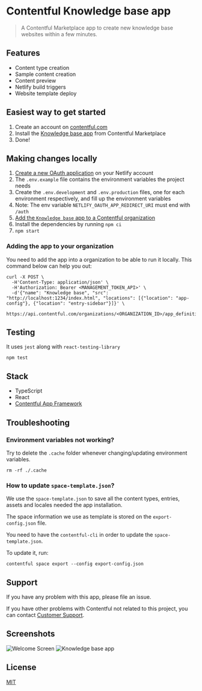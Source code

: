 # Contentful Knowledge base app

> A Contentful Marketplace app to create new knowledge base websites within a few minutes.

## Features

- Content type creation
- Sample content creation
- Content preview
- Netlify build triggers
- Website template deploy

## Easiest way to get started

1. Create an account on [contentful.com](https://www.contentful.com/get-started/)
1. Install the [Knowledge base app](https://www.contentful.com/marketplace/) from Contentful Marketplace
1. Done!

## Making changes locally

1. [Create a new OAuth application](https://app.netlify.com/user/applications#oauth-applications) on your Netlify account
1. The `.env.example` file contains the environment variables the project needs
1. Create the `.env.development` and `.env.production` files, one for each environment respectively, and fill up the environment variables
1. Note: The env variable `NETLIFY_OAUTH_APP_REDIRECT_URI` must end with `/auth`
1. [Add the `Knowledge base` app to a Contentful organization](#adding-the-app-to-your-organization)
1. Install the dependencies by running `npm ci`
1. `npm start`

### Adding the app to your organization

You need to add the app into a organization to be able to run it locally. This command below can help you out:

```curl
curl -X POST \
  -H'Content-Type: application/json' \
  -H'Authorization: Bearer <MANAGEMENT_TOKEN_API>' \
  -d'{"name": "Knowledge base", "src": "http://localhost:1234/index.html", "locations": [{"location": "app-config"}, {"location": "entry-sidebar"}]}' \
  https://api.contentful.com/organizations/<ORGANIZATION_ID>/app_definitions
```

## Testing

It uses `jest` along with `react-testing-library`

```
npm test
```

## Stack

- TypeScript
- React
- [Contentful App Framework](https://www.contentful.com/developers/docs/extensibility/app-framework/tutorial/)

## Troubleshooting

### Environment variables not working?

Try to delete the `.cache` folder whenever changing/updating environment variables.

```
rm -rf ./.cache
```

### How to update `space-template.json`?

We use the `space-template.json` to save all the content types, entries, assets and locales needed the app installation.

The space information we use as template is stored on the `export-config.json` file.

You need to have the `contentful-cli` in order to update the `space-template.json`.

To update it, run:

```
contentful space export --config export-config.json
```

## Support

If you have any problem with this app, please file an issue.

If you have other problems with Contentful not related to this project, you can contact [Customer Support](https://support.contentful.com).

## Screenshots

![Welcome Screen](docs/screenshot-welcome-screen.png)
![Knowledge base app](docs/screenshot-kb-app.png)

## License

[MIT](LICENSE.md)

